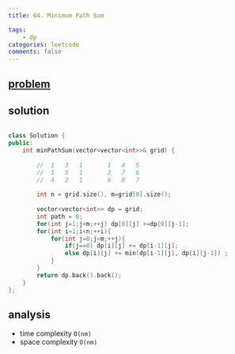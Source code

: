 ```yaml
---
title: 64. Minimum Path Sum

tags:  
    - dp
categories: leetcode
comments: false
---
```



## [problem](https://leetcode.com/problems/minimum-path-sum/)

## solution

```c++

class Solution {
public:
    int minPathSum(vector<vector<int>>& grid) {
        
        //  1   3   1       1   4   5
        //  1   5   1       2   7   6
        //  4   2   1       6   8   7
        
        int n = grid.size(), m=grid[0].size();
        
        vector<vector<int>> dp = grid;
        int path = 0;
        for(int j=1;j<m;++j) dp[0][j] +=dp[0][j-1];
        for(int i=1;i<n;++i){
            for(int j=0;j<m;++j){
                if(j==0) dp[i][j] += dp[i-1][j];
                else dp[i][j] += min(dp[i-1][j], dp[i][j-1]) ;
            }
        }
        return dp.back().back();
    }
};
```


## analysis
- time complexity `O(nm)`
- space complexity `O(nm)`